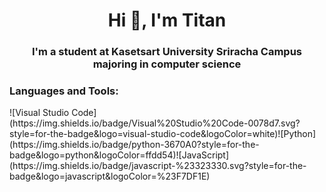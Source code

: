 <h1 align="center">Hi 👋, I'm Titan</h1>
<h3 align="center">I'm a student at Kasetsart University Sriracha Campus majoring in computer science</h3>


<h3 align="left">Languages and Tools:</h3>
![Visual Studio Code](https://img.shields.io/badge/Visual%20Studio%20Code-0078d7.svg?style=for-the-badge&logo=visual-studio-code&logoColor=white)![Python](https://img.shields.io/badge/python-3670A0?style=for-the-badge&logo=python&logoColor=ffdd54)![JavaScript](https://img.shields.io/badge/javascript-%23323330.svg?style=for-the-badge&logo=javascript&logoColor=%23F7DF1E)


